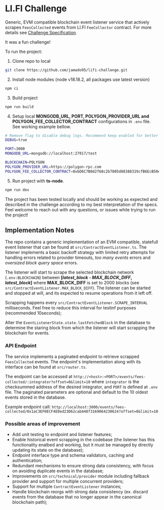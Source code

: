 # LI.FI Challenge

Generic, EVM compatible blockchain event listener service that actively scrapes `FeesCollected` events from LI.FI `FeeCollector` contract. For more details see [Challenge Specification](https://lifi.notion.site/Take-home-Assignment-Working-with-Events-4cfdeb285466412a90fbfa2f9aa14784).

It was a fun challenge!

To run the project:
1. Clone repo to local
```sh
git clone https://github.com/jamado95/lifi-challenge.git
```
2. Install node modules (node v18.18.2, all packages use latest version)
```sh
npm ci
```
3. Build project
```sh
npm run build
```
4. Setup local **MONGODB_URL, PORT, POLYGON_PROVIDER_URL and POLYGON_FEE_COLLECTOR_CONTRACT** configurations in `.env` file. See working example bellow.
```sh
# Remove flag to disable debug logs. Recommend keep enabled for better visibility
DEBUG=true

PORT=3000
MONGODB_URL=mongodb://localhost:27017/test

BLOCKCHAIN=POLYGON
POLYGON_PROVIDER_URL=https://polygon-rpc.com
POLYGON_FEE_COLLECTOR_CONTRACT=0xbD6C7B0d2f68c2b7805d88388319cfB6EcB50eA9
```
5. Run project with **ts-node**.
```sh
npm run dev
```

The project has been tested locally and should be working as expected and described in the challenge according to my best interpretation of the specs. Feel welcome to reach out with any questions, or issues while trying to run the project!

## Implementation Notes

The repo contains a generic implementation of an EVM compatible, statefull event listener that can be found at `src/ContractEventListener.ts`. The listener implements a basic backoff strategy with limited retry attempts for handling errors related to provider timeouts, *too many events* errors and *oversized block query space* errors.

The listener will start to scrape the selected blockchain network (`.env:BLOCKCHAIN`) between **[*latest_block - MAX_BLOCK_DIFF*, *latest_block*]** where **MAX_BLOCK_DIFF** is set to 2000 blocks (see `src/ContractEventListener.MAX_BLOCK_DIFF`). The listener can be started and stopped at will, and its expected to resume operations from it left off. 

Scrapping happens every `src/ContractEventListener.SCRAPE_INTERVAL` milliseconds. Feel free to reduce this interval for testinf purposes (recommended 10seconds);

Alter the `EventListenerState.state.lastFetchedBlock` in the database to determine the staring block from which the listener will start scrapping the blockchain for events.

### API Endpoint
The service implements a paginated endpoint to retrieve scrapped `FeesCollected` events. The endpoint's implementation along with its interface can be found at `src/router.ts`.

The endpoint can be accessed at `http://<host>:<PORT>/events/fees-collected/:integrator?offset=0&limit=10` where `integrator` is the checksummed address of the desired integrator, and `PORT` is defined at `.env` file. The paginated parameters are optional and default to the 10 oldest events stored in the database. 

Example endpoint call: `http://localhost:3000/events/fees-collected/0x1aC3EF0ECF4E0ed23D62cab448f3169064230624?offset=0&limit=10`

### Possible areas of improvement
- Add unit testing to endpoint and listener features;
- Enable historical event scrapping in the codebase (the listener has this functionality enalbed and working, but it must be managed by directly updating its state on the database);
- Endpoint interface type and schema validators, caching and authentication;
- Redundant mechanisms to ensure strong data consistency, with focus on avoiding duplicate events in the database;
- Improvements on `src/technical/provider` module including fallback provider and support for multiple concurrent providers;
- Support for multiple `ContractEventListener` instances;
- Handle blockchain reorgs with strong data consistency (ex. discard events from the database that no longer appear in the canonical blockchain path);
